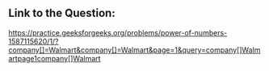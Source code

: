 ## Link to the Question:

https://practice.geeksforgeeks.org/problems/power-of-numbers-1587115620/1/?company[]=Walmart&company[]=Walmart&page=1&query=company[]Walmartpage1company[]Walmart
